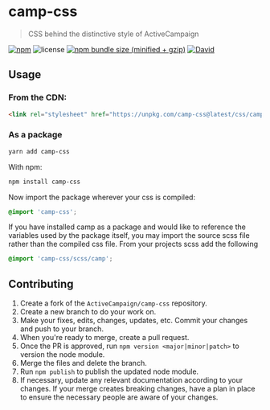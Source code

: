 # camp-css

> CSS behind the distinctive style of ActiveCampaign

[![npm](https://img.shields.io/npm/v/camp-css.svg)](https://www.npmjs.com/package/camp-css)
![license](https://img.shields.io/github/license/activecampaign/camp-css.svg)
[![npm bundle size (minified + gzip)](https://img.shields.io/bundlephobia/min/camp-css.svg)](https://bundlephobia.com/result?p=camp-css)
[![David](https://img.shields.io/david/dev/activecampaign/camp-css.svg)](https://david-dm.org/activecampaign/camp-css?type=dev)

## Usage

### From the CDN:

```html
<link rel="stylesheet" href="https://unpkg.com/camp-css@latest/css/camp.min.css">
```

### As a package

```sh
yarn add camp-css
```

With npm:

```sh
npm install camp-css
```

Now import the package wherever your css is compiled:

```css
@import 'camp-css';
```


If you have installed camp as a package and would like to reference the variables used by the package itself, you may import the source scss file rather than the compiled css file. From your projects scss add the following

```scss
@import 'camp-css/scss/camp';
```

## Contributing

1. Create a fork of the `ActiveCampaign/camp-css` repository.
2. Create a new branch to do your work on.
3. Make your fixes, edits, changes, updates, etc. Commit your changes and push to your branch.
4. When you're ready to merge, create a pull request.
5. Once the PR is approved, run `npm version <major|minor|patch>` to version the node module.
6. Merge the files and delete the branch.
7. Run `npm publish` to publish the updated node module.
8. If necessary, update any relevant documentation according to your changes. If your merge creates breaking changes, have a plan in place to ensure the necessary people are aware of your changes.
